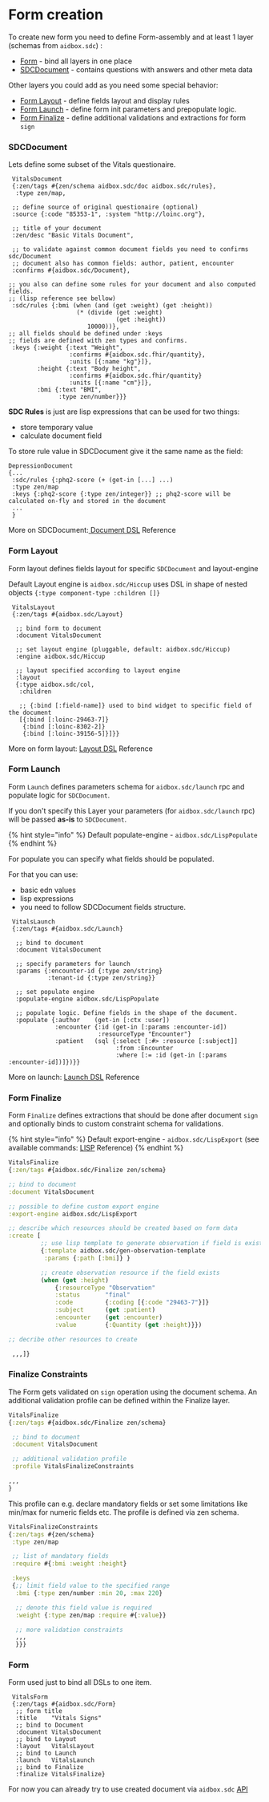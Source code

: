 # Form creation

To create new form you need to define Form-assembly and at least 1 layer (schemas from `aidbox.sdc`) :

* [Form](form-creation.md#form) - bind all layers in one place
* [SDCDocument](form-creation.md#sdcdocument) - contains questions with answers and other meta data

Other layers you could add as you need some special behavior:

* [Form Layout](form-creation.md#form-layout) - define fields layout and display rules
* [Form Launch](form-creation.md#form-launch) - define form init parameters and prepopulate logic.
* [Form Finalize](form-creation.md#form-finalize) - define additional validations and extractions for form `sign`

### SDCDocument

Lets define some subset of the Vitals questionaire.

```
 VitalsDocument
 {:zen/tags #{zen/schema aidbox.sdc/doc aidbox.sdc/rules},
  :type zen/map,

 ;; define source of original questionaire (optional)
 :source {:code "85353-1", :system "http://loinc.org"},

 ;; title of your document
 :zen/desc "Basic Vitals Document",

 ;; to validate against common document fields you need to confirms sdc/Document
 ;; document also has common fields: author, patient, encounter
 :confirms #{aidbox.sdc/Document},

;; you also can define some rules for your document and also computed fields.
;; (lisp reference see bellow)
 :sdc/rules {:bmi (when (and (get :weight) (get :height))
                   (* (divide (get :weight)
                              (get :height))
                      10000))},
;; all fields should be defined under :keys
;; fields are defined with zen types and confirms.
 :keys {:weight {:text "Weight",
                 :confirms #{aidbox.sdc.fhir/quantity},
                 :units [{:name "kg"}]},
        :height {:text "Body height",
                 :confirms #{aidbox.sdc.fhir/quantity}
                 :units [{:name "cm"}]},
        :bmi {:text "BMI",
              :type zen/number}}}
```

**SDC Rules** is just are lisp expressions that can be used for two things:

* store temporary value
* calculate document field

To store rule value in SDCDocument give it the same name as the field:

```
DepressionDocument
{...
 :sdc/rules {:phq2-score (+ (get-in [...] ...)
 :type zen/map
 :keys {:phq2-score {:type zen/integer}} ;; phq2-score will be calculated on-fly and stored in the document
 ...
 }
```

More on SDCDocument:[ Document DSL](../../../deprecated/deprecated/forms/document-dsl-docs-deprecated.md) Reference

### Form Layout

Form layout defines fields layout for specific `SDCDocument` and layout-engine

Default Layout engine is `aidbox.sdc/Hiccup` uses DSL in shape of nested objects `{:type component-type :children []}`

```
 VitalsLayout
 {:zen/tags #{aidbox.sdc/Layout}

  ;; bind form to document
  :document VitalsDocument

  ;; set layout engine (pluggable, default: aidbox.sdc/Hiccup)
  :engine aidbox.sdc/Hiccup

  ;; layout specified according to layout engine
  :layout
  {:type aidbox.sdc/col,
   :children

   ;; {:bind [:field-name]} used to bind widget to specific field of the document
   [{:bind [:loinc-29463-7]}
    {:bind [:loinc-8302-2]}
    {:bind [:loinc-39156-5]}]}}
```

More on form layout: [Layout DSL](../../../deprecated/deprecated/forms/layout-dsl-docs-deprecated.md) Reference

### Form Launch

Form `Launch` defines parameters schema for `aidbox.sdc/launch` rpc and populate logic for `SDCDocument`.

If you don't specify this Layer your parameters (for `aidbox.sdc/launch` rpc) will be passed **as-is** to `SDCDocument`.

{% hint style="info" %}
Default populate-engine - `aidbox.sdc/LispPopulate`
{% endhint %}

For populate you can specify what fields should be populated.

For that you can use:

* basic edn values
* lisp expressions
* you need to follow SDCDocument fields structure.

```
 VitalsLaunch
 {:zen/tags #{aidbox.sdc/Launch}

  ;; bind to document
  :document VitalsDocument

  ;; specify parameters for launch
  :params {:encounter-id {:type zen/string}
           :tenant-id {:type zen/string}}

  ;; set populate engine
  :populate-engine aidbox.sdc/LispPopulate

  ;; populate logic. Define fields in the shape of the document.
  :populate {:author    (get-in [:ctx :user])
             :encounter {:id (get-in [:params :encounter-id])
                         :resourceType "Encounter"}
             :patient   (sql {:select [:#> :resource [:subject]]
                              :from :Encounter
                              :where [:= :id (get-in [:params :encounter-id])]})}}
```

More on launch: [Launch DSL](../../../deprecated/deprecated/forms/launch-dsl-docs-deprecated.md) Reference

### Form Finalize

Form `Finalize` defines extractions that should be done after document `sign` and optionally binds to custom constraint schema for validations.

{% hint style="info" %}
Default export-engine - `aidbox.sdc/LispExport` (see available commands: [LISP](../../../deprecated/deprecated/forms/lisp-docs-deprecated.md) Reference)
{% endhint %}

```clojure
VitalsFinalize
{:zen/tags #{aidbox.sdc/Finalize zen/schema}

;; bind to document
:document VitalsDocument

;; possible to define custom export engine
:export-engine aidbox.sdc/LispExport

;; describe which resources should be created based on form data
:create [
         ;; use lisp template to generate observation if field is exists
         {:template aidbox.sdc/gen-observation-template
          :params {:path [:bmi]} }

         ;; create observation resource if the field exists
         (when (get :height)
             {:resourceType "Observation"
             :status       "final"
             :code         {:coding [{:code "29463-7"}]}
             :subject      (get :patient)
             :encounter    (get :encounter)
             :value        {:Quantity (get :height)}})

;; decribe other resources to create

 ,,,]}
```

### Finalize Constraints

The Form gets validated on `sign` operation using the document schema. An additional validation profile can be defined within the Finalize layer.

```clojure
VitalsFinalize
{:zen/tags #{aidbox.sdc/Finalize zen/schema}

 ;; bind to document
 :document VitalsDocument

 ;; additional validation profile
 :profile VitalsFinalizeConstraints

,,,
}
```

This profile can e.g. declare mandatory fields or set some limitations like min/max for numeric fields etc. The profile is defined via zen schema.

```clojure
VitalsFinalizeConstraints
{:zen/tags #{zen/schema}
 :type zen/map

 ;; list of mandatory fields
 :require #{:bmi :weight :height}

 :keys
 {;; limit field value to the specified range
  :bmi {:type zen/number :min 20, :max 220}

  ;; denote this field value is required
  :weight {:type zen/map :require #{:value}}

  ;; more validation constraints
  ,,,
  }}}

```

### Form

Form used just to bind all DSLs to one item.

```
 VitalsForm
 {:zen/tags #{aidbox.sdc/Form}
  ;; form title
  :title    "Vitals Signs"
  ;; bind to Document
  :document VitalsDocument
  ;; bind to Layout
  :layout   VitalsLayout
  ;; bind to Launch
  :launch   VitalsLaunch
  ;; bind to Finalize
  :finalize VitalsFinalize}

```

For now you can already try to use created document via `aidbox.sdc` [API](../../../deprecated/deprecated/forms/form-api-docs-deprecated.md)
